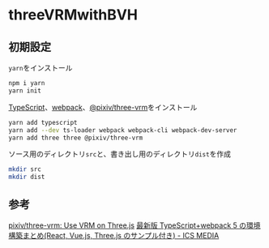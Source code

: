 # threeVRMwithBVH

## 初期設定

`yarn`をインストール

```bash
npm i yarn
yarn init
```

[TypeScript](https://www.typescriptlang.org)、[webpack](https://webpack.js.org)、[@pixiv/three-vrm](https://github.com/pixiv/three-vrm)をインストール

```bash
yarn add typescript
yarn add --dev ts-loader webpack webpack-cli webpack-dev-server
yarn add three three @pixiv/three-vrm
```

ソース用のディレクトリ`src`と、書き出し用のディレクトリ`dist`を作成

```bash
mkdir src
mkdir dist
```

## 参考

[pixiv/three-vrm: Use VRM on Three.js](https://github.com/pixiv/three-vrm)
[最新版 TypeScript+webpack 5 の環境構築まとめ(React, Vue.js, Three.js のサンプル付き) - ICS MEDIA](https://ics.media/entry/16329/)
